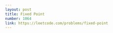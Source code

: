```yaml
---
layout: post
title: Fixed Point
number: 1064
link: https://leetcode.com/problems/fixed-point
---
```

